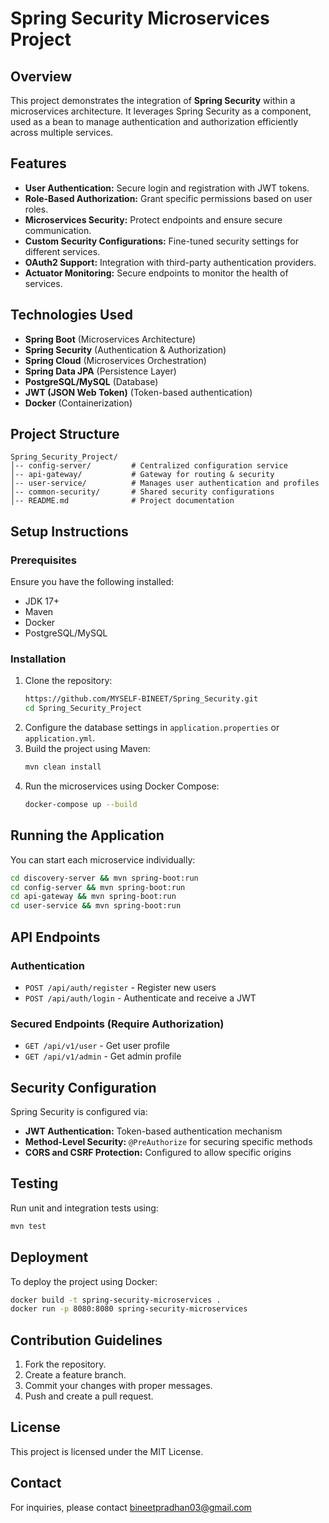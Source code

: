 # Spring Security Microservices Project

## Overview
This project demonstrates the integration of **Spring Security** within a microservices architecture. It leverages Spring Security as a component, used as a bean to manage authentication and authorization efficiently across multiple services.

## Features
- **User Authentication:** Secure login and registration with JWT tokens.
- **Role-Based Authorization:** Grant specific permissions based on user roles.
- **Microservices Security:** Protect endpoints and ensure secure communication.
- **Custom Security Configurations:** Fine-tuned security settings for different services.
- **OAuth2 Support:** Integration with third-party authentication providers.
- **Actuator Monitoring:** Secure endpoints to monitor the health of services.

## Technologies Used
- **Spring Boot** (Microservices Architecture)
- **Spring Security** (Authentication & Authorization)
- **Spring Cloud** (Microservices Orchestration)
- **Spring Data JPA** (Persistence Layer)
- **PostgreSQL/MySQL** (Database)
- **JWT (JSON Web Token)** (Token-based authentication)
- **Docker** (Containerization)

## Project Structure
```
Spring_Security_Project/
│-- config-server/         # Centralized configuration service
│-- api-gateway/           # Gateway for routing & security
│-- user-service/          # Manages user authentication and profiles
│-- common-security/       # Shared security configurations
│-- README.md              # Project documentation
```

## Setup Instructions

### Prerequisites
Ensure you have the following installed:
- JDK 17+
- Maven
- Docker
- PostgreSQL/MySQL

### Installation
1. Clone the repository:
   ```bash
   https://github.com/MYSELF-BINEET/Spring_Security.git
   cd Spring_Security_Project
   ```
2. Configure the database settings in `application.properties` or `application.yml`.
3. Build the project using Maven:
   ```bash
   mvn clean install
   ```
4. Run the microservices using Docker Compose:
   ```bash
   docker-compose up --build
   ```

## Running the Application
You can start each microservice individually:
```bash
cd discovery-server && mvn spring-boot:run
cd config-server && mvn spring-boot:run
cd api-gateway && mvn spring-boot:run
cd user-service && mvn spring-boot:run
```

## API Endpoints
### Authentication
- `POST /api/auth/register` - Register new users
- `POST /api/auth/login` - Authenticate and receive a JWT

### Secured Endpoints (Require Authorization)
- `GET /api/v1/user` - Get user profile
- `GET /api/v1/admin` - Get admin profile

## Security Configuration
Spring Security is configured via:
- **JWT Authentication:** Token-based authentication mechanism
- **Method-Level Security:** `@PreAuthorize` for securing specific methods
- **CORS and CSRF Protection:** Configured to allow specific origins

## Testing
Run unit and integration tests using:
```bash
mvn test
```

## Deployment
To deploy the project using Docker:
```bash
docker build -t spring-security-microservices .
docker run -p 8080:8080 spring-security-microservices
```

## Contribution Guidelines
1. Fork the repository.
2. Create a feature branch.
3. Commit your changes with proper messages.
4. Push and create a pull request.

## License
This project is licensed under the MIT License.

## Contact
For inquiries, please contact [bineetpradhan03@gmail.com](mailto:bineetpradhan03@gmail.com)

